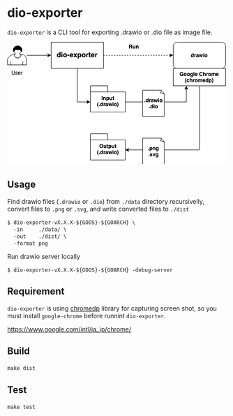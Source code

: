 # dio-exporter

`dio-exporter` is a CLI tool for exporting .drawio or .dio file as image file.

![](./assets/overview_Page-1.png)

## Usage

Find drawio files (`.drawio` or `.dio`) from `./data` directory recursivelly, convert files to `.png` or `.svg`, and write converted files to `./dist`
```
$ dio-exporter-vX.X.X-${GOOS}-${GOARCH} \
  -in     ./data/ \
  -out    ./dist/ \
  -format png
```

Run drawio server locally

```
$ dio-exporter-vX.X.X-${GOOS}-${GOARCH} -debug-server
```

## Requirement

`dio-exporter` is using [chromedp](https://github.com/chromedp/chromedp) library for capturing screen shot, so you must install `google-chrome` before runnint `dio-exporter`.

https://www.google.com/intl/ja_jp/chrome/

## Build
`make dist`

## Test
`make test`


<!-- This feature doesn't used for now, becuase of problems about fonts
`Node.js` is needed for running tests, because tests are using [pixelmatch](https://github.com/mapbox/pixelmatch) for comparing exported images and oracle images.
-->